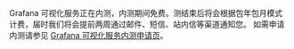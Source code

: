 Grafana 可视化服务正在内测，内测期间免费。测结束后将会根据包年包月模式计费，届时我们将会提前两周通过邮件、短信、站内信等渠道通知您。
如需申请内测请参见 [Grafana 可视化服务内测申请页](https://cloud.tencent.com/apply/p/sib0zbepoo)。
